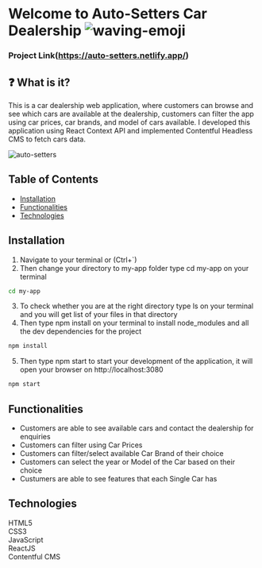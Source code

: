 # Welcome to Auto-Setters Car Dealership  ![waving-emoji](https://user-images.githubusercontent.com/70260072/200792624-f2c130db-2122-4318-a663-9c5d557a42f1.png)
### Project Link(https://auto-setters.netlify.app/)

## ❓ What is it?
This is a car dealership web application, where customers can browse and see which cars are available at the dealership, 
customers can filter the app using car prices, car brands, and model of cars available. I developed this application using React Context API and implemented Contentful Headless CMS to fetch cars data.

![auto-setters](https://user-images.githubusercontent.com/70260072/200794191-64bc30ca-d6a2-48dd-9323-0353472b204b.png)

## Table of Contents
* [Installation](#Installation)
* [Functionalities](#Functionalities)
* [Technologies](#Technologies)
   

## Installation
1. Navigate to your terminal or (Ctrl+`) 
2. Then change your directory to my-app folder type cd my-app on your terminal
```bash
cd my-app
```
3. To check whether you are at the right directory type ls on your terminal and you will get list of your files in that directory
4. Then type npm install on your terminal to install node_modules and all the dev dependencies for the project
```bash
npm install
```
5. Then type npm start to start your development of the application, it will open your browser on http://localhost:3080
```bash
npm start
```

## Functionalities
* Customers are able to see available cars and contact the dealership for enquiries
* Customers can filter using Car Prices
* Customers can filter/select available Car Brand of their choice
* Customers can select the year or Model of the Car based on their choice
* Custumers are able to see features that each Single Car has


## Technologies
HTML5<br />
CSS3<br />
JavaScript<br />
ReactJS<br />
Contentful CMS


